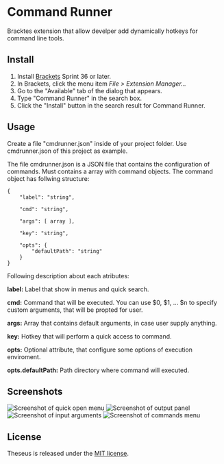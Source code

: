 Command Runner
=======================

Bracktes extension that allow develper add dynamically hotkeys for command line tools.

Install
-------

1. Install [Brackets](http://download.brackets.io/) Sprint 36 or later.
2. In Brackets, click the menu item *File > Extension Manager...*
3. Go to the "Available" tab of the dialog that appears.
4. Type "Command Runner" in the search box.
5. Click the "Install" button in the search result for Command Runner.

Usage
-----

Create a file "cmdrunner.json" inside of your project folder. Use cmdrunner.json of this project as example.


The file cmdrunner.json is a JSON file that contains the configuration of commands. Must contains a array with command objects. The command object has follwing structure:

```
{
    "label": "string",
    
    "cmd": "string",
    
    "args": [ array ],
    
    "key": "string",
    
    "opts": {
        "defaultPath": "string"
    }
}
```

Following description about each atributes:

**label:** Label that show in menus and quick search.

**cmd:** Command that will be executed. You can use $0, $1, ... $n to specify custom arguments, that will be propted for user.

**args:** Array that contains default arguments, in case user supply anything.

**key:** Hotkey that will perform a quick access to command.

**opts:** Optional attribute, that configure some options of execution enviroment. 
    
**opts.defaultPath:** Path directory where command will executed.


Screenshots
-----------

![Screenshot of quick open menu](https://raw.github.com/tarcisiojr/brackets-command-runner/screenshots/shot01.png)
![Screenshot of output panel](https://raw.github.com/tarcisiojr/brackets-command-runner/screenshots/shot02.png)
![Screenshot of input arguments](https://raw.github.com/tarcisiojr/brackets-command-runner/screenshots/shot03.png)
![Screenshot of commands menu](https://raw.github.com/tarcisiojr/brackets-command-runner/screenshots/shot04.png)

License
-------

Theseus is released under the [MIT license](http://opensource.org/licenses/MIT).
